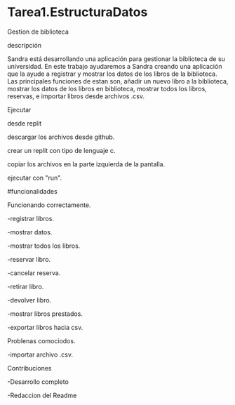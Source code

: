 # Tarea1.EstructuraDatos
Gestion de biblioteca 

descripción

Sandra está desarrollando una aplicación para gestionar la biblioteca de su universidad. En este trabajo ayudaremos a Sandra creando una aplicación que la ayude a registrar y mostrar los datos de los libros de la biblioteca.
Las principales funciones de estan son, añadir un nuevo libro a la biblioteca, mostrar los datos de los libros en biblioteca, mostrar todos los libros, reservas, e importar libros desde archivos .csv.

Ejecutar

desde replit

descargar los archivos desde github.

crear un replit con tipo de lenguaje c.

copiar los archivos en la parte izquierda de la pantalla.

ejecutar con "run".


#funcionalidades

Funcionando correctamente.

-registrar libros.

-mostrar datos.

-mostrar todos los libros.

-reservar libro.

-cancelar reserva.

-retirar libro.

-devolver libro.

-mostrar libros prestados.

-exportar libros hacia csv.


Problenas comociodos.

-importar archivo .csv.


Contribuciones

-Desarrollo completo

-Redaccion del Readme

